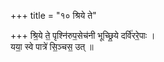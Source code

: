 +++
title = "१० श्रिये ते"

+++
श्रि॒ये ते॒ पृश्नि॑रुप॒सेच॑नी भूच्छ्रि॒ये दर्वि॑ररे॒पाः ।  
यया॒ स्वे पात्रे॑ सि॒ञ्चस॒ उत् ॥